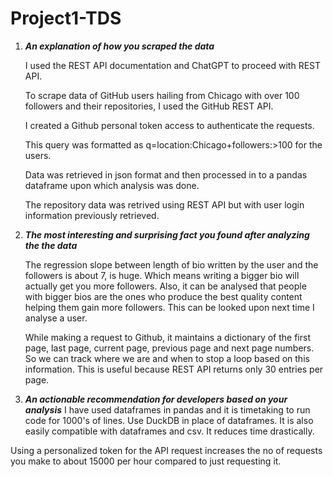 # Project1-TDS
1. ***An explanation of how you scraped the data***

   I used the REST API documentation and ChatGPT to proceed with REST API.

   To scrape data of GitHub users hailing from Chicago with over 100 followers and their repositories, I used the GitHub REST API.

   I created a Github personal token access to authenticate the requests.

   This query was formatted as q=location:Chicago+followers:>100 for the users.

   Data was retrieved in json format and then processed in to a pandas dataframe upon which analysis was done.

   The repository data was retrived using REST API but with user login information previously retrieved.

2. ***The most interesting and surprising fact you found after analyzing the the data***

   The regression slope between length of bio written by the user and the followers is about 7, is huge. Which means writing a bigger bio will actually get you more followers. Also, it can be analysed that people with bigger bios are the ones who produce the best quality content helping them gain more followers. This can be looked upon next time I analyse a user.

   While making a request to Github, it maintains a dictionary of the first page, last page, current page, previous page and next page numbers. So we can track where we are and when to stop a loop based on this information. This is useful because REST API returns only 30 entries per page. 

3. ***An actionable recommendation for developers based on your analysis***
   I have used dataframes in pandas and it is timetaking to run code for 1000's of lines. Use DuckDB in place of dataframes. It is also easily compatible with dataframes and csv. It reduces time drastically.

Using a personalized token for the API request increases the no of requests you make to about 15000 per hour compared to just requesting it.


  
